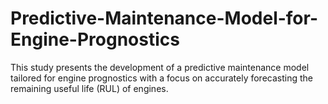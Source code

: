 # Predictive-Maintenance-Model-for-Engine-Prognostics
 This study presents the development of a predictive maintenance model tailored for engine prognostics with a focus on accurately forecasting the remaining useful life (RUL) of engines.
